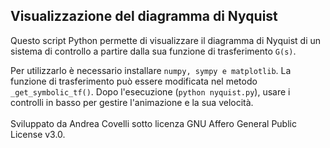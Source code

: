 ## Visualizzazione del diagramma di Nyquist

Questo script Python permette di visualizzare il diagramma di Nyquist di un sistema di controllo a partire dalla sua funzione di trasferimento `G(s)`.

Per utilizzarlo è necessario installare `numpy, sympy e matplotlib`. La funzione di trasferimento può essere modificata nel metodo `_get_symbolic_tf()`. Dopo l'esecuzione (`python nyquist.py`), usare i controlli in basso per gestire l'animazione e la sua velocità.
<br><br>
Sviluppato da Andrea Covelli sotto licenza GNU Affero General Public License v3.0.